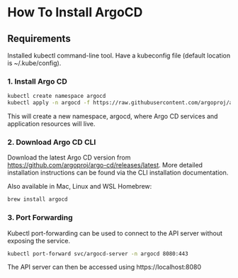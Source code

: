 # How To Install ArgoCD
## Requirements
Installed kubectl command-line tool.
Have a kubeconfig file (default location is ~/.kube/config).
### 1. Install Argo CD

```bash
kubectl create namespace argocd
kubectl apply -n argocd -f https://raw.githubusercontent.com/argoproj/argo-cd/stable/manifests/install.yaml
```
This will create a new namespace, argocd, where Argo CD services and application resources will live.

### 2. Download Argo CD CLI

Download the latest Argo CD version from https://github.com/argoproj/argo-cd/releases/latest. More detailed installation instructions can be found via the CLI installation documentation.

Also available in Mac, Linux and WSL Homebrew:


```bash
brew install argocd
```

### 3. Port Forwarding

Kubectl port-forwarding can be used to connect to the API server without exposing the service.

```bash
kubectl port-forward svc/argocd-server -n argocd 8080:443
```
The API server can then be accessed using https://localhost:8080






